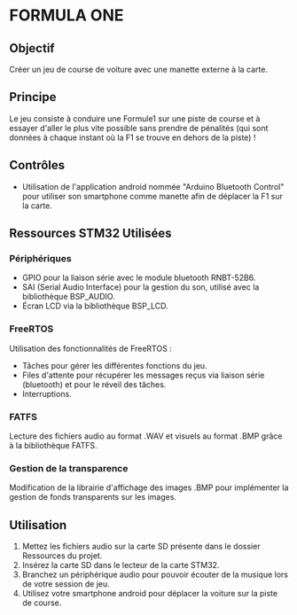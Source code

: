 # FORMULA ONE

## Objectif
Créer un jeu de course de voiture avec une manette externe à la carte.

## Principe
Le jeu consiste à conduire une Formule1 sur une piste de course et à essayer d'aller le plus vite possible sans prendre de pénalités (qui sont données à chaque instant où la F1 se trouve en dehors de la piste) !

## Contrôles
- Utilisation de l'application android nommée "Arduino Bluetooth Control" pour utiliser son smartphone comme manette afin de déplacer la F1 sur la carte.

## Ressources STM32 Utilisées
### Périphériques
- GPIO pour la liaison série avec le module bluetooth RNBT-52B6.
- SAI (Serial Audio Interface) pour la gestion du son, utilisé avec la bibliothèque BSP_AUDIO.
- Écran LCD via la bibliothèque BSP_LCD.

### FreeRTOS
Utilisation des fonctionnalités de FreeRTOS :
- Tâches pour gérer les différentes fonctions du jeu.
- Files d'attente pour récupérer les messages reçus via liaison série (bluetooth) et pour le réveil des tâches.
- Interruptions.

### FATFS
Lecture des fichiers audio au format .WAV et visuels au format .BMP grâce à la bibliothèque FATFS.

### Gestion de la transparence
Modification de la librairie d'affichage des images .BMP pour implémenter la gestion de fonds transparents sur les images.

## Utilisation
1. Mettez les fichiers audio sur la carte SD présente dans le dossier Ressources du projet.
2. Insérez la carte SD dans le lecteur de la carte STM32.
3. Branchez un périphérique audio pour pouvoir écouter de la musique lors de votre session de jeu.
4. Utilisez votre smartphone android pour déplacer la voiture sur la piste de course.
